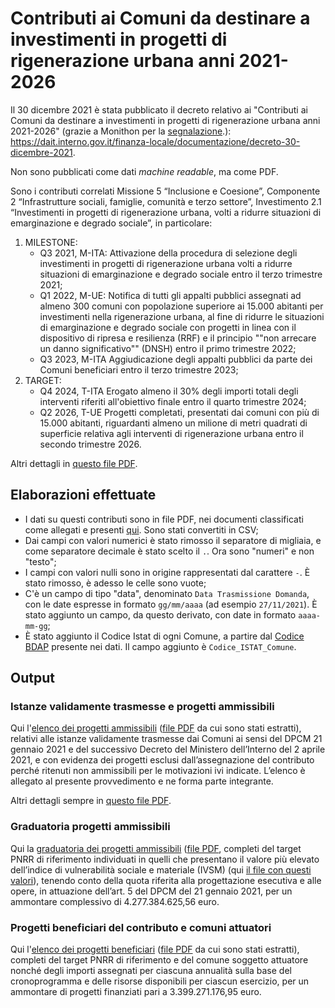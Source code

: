 # Contributi ai Comuni da destinare a investimenti in progetti di rigenerazione urbana anni 2021-2026

Il 30 dicembre 2021 è stata pubblicato il decreto relativo ai "Contributi ai Comuni da destinare a investimenti in progetti di rigenerazione urbana anni 2021-2026" (grazie a Monithon per la [segnalazione](https://twitter.com/Monithon/status/1476886369335136260).):<br>
<https://dait.interno.gov.it/finanza-locale/documentazione/decreto-30-dicembre-2021>.

Non sono pubblicati come dati *machine readable*, ma come PDF.

Sono i contributi correlati Missione 5 “Inclusione e Coesione”, Componente 2 “Infrastrutture sociali, famiglie, comunità e terzo settore”, Investimento 2.1 “Investimenti in progetti di rigenerazione urbana, volti a ridurre situazioni di emarginazione e degrado sociale”, in particolare:

1. MILESTONE:
    - Q3 2021, M-ITA: Attivazione della procedura di selezione degli investimenti in progetti di rigenerazione urbana volti a ridurre situazioni di emarginazione e degrado sociale entro il terzo trimestre 2021;
    - Q1 2022, M-UE: Notifica di tutti gli appalti pubblici assegnati ad almeno 300 comuni con popolazione superiore ai 15.000 abitanti per investimenti nella rigenerazione urbana, al fine di ridurre le situazioni di emarginazione e degrado sociale con progetti in linea con il dispositivo di ripresa e resilienza (RRF) e il principio ""non arrecare un danno significativo"" (DNSH) entro il primo trimestre 2022;
    - Q3 2023, M-ITA Aggiudicazione degli appalti pubblici da parte dei Comuni beneficiari entro il terzo trimestre 2023;
2. TARGET:
    - Q4 2024, T-ITA Erogato almeno il 30% degli importi totali degli interventi riferiti all'obiettivo finale entro il quarto trimestre 2024;
    - Q2 2026, T-UE Progetti completati, presentati dai comuni con più di 15.000 abitanti, riguardanti almeno un milione di metri quadrati di superficie relativa agli interventi di rigenerazione urbana entro il secondo trimestre 2026.

Altri dettagli in [questo file PDF](risorse/decreto-fl-30-12-2021_1.pdf).

## Elaborazioni effettuate

- I dati su questi contributi sono in file PDF, nei documenti classificati come allegati e presenti [qui](rawdata). Sono stati convertiti in CSV;
- Dai campi con valori numerici è stato rimosso il separatore di migliaia, e come separatore decimale è stato scelto il `.`. Ora sono "numeri" e non "testo";
- I campi con valori nulli sono in origine rappresentati dal carattere `-`. È stato rimosso, è adesso le celle sono vuote;
- C'è un campo di tipo "data", denominato `Data Trasmissione Domanda`, con le date espresse in formato `gg/mm/aaaa` (ad esempio `27/11/2021`). È stato aggiunto un campo, da questo derivato, con date in formato `aaaa-mm-gg`;
- È stato aggiunto il Codice Istat di ogni Comune, a partire dal [Codice BDAP](https://bdap-opendata.mef.gov.it/content/anagrafica-enti-ente) presente nei dati. Il campo aggiunto è `Codice_ISTAT_Comune`.

## Output

### Istanze validamente trasmesse e progetti ammissibili

Qui l'[elenco  dei progetti  ammissibili](output/decreto-fl-30-12-2021-all-1.csv) ([file PDF](rawdata/decreto-fl-30-12-2021-all-1.pdf) da cui sono stati estratti), relativi  alle  istanze validamente trasmesse dai Comuni ai sensi del DPCM 21 gennaio 2021 e del successivo Decreto del Ministero dell’Interno del 2 aprile 2021, e con evidenza dei progetti esclusi dall’assegnazione del contributo perché ritenuti non ammissibili per le motivazioni ivi indicate. L’elenco è allegato al presente provvedimento e ne forma parte integrante.

Altri dettagli sempre in [questo file PDF](risorse/decreto-fl-30-12-2021_1.pdf).

### Graduatoria progetti ammissibili

Qui la [graduatoria dei progetti ammissibili](output/decreto-fl-30-12-2021-all-2.csv) ([file PDF](rawdata/decreto-fl-30-12-2021-all-2.pdf), completi del target PNRR di riferimento individuati in quelli che presentano il valore più elevato dell’indice di vulnerabilità sociale e materiale (IVSM) (qui [il file con questi valori](risorse/Indicatori_Intero_territorio_nazionale.xlsx)), tenendo conto della quota riferita alla progettazione esecutiva e alle opere, in attuazione dell’art. 5 del DPCM del 21 gennaio 2021, per un ammontare complessivo di 4.277.384.625,56 euro.

### Progetti beneficiari del contributo e comuni attuatori

Qui l'[elenco dei progetti beneficiari](output/decreto-fl-30-12-2021-all-3.csv) ([file PDF](rawdata/decreto-fl-30-12-2021-all-3.pdf) da cui sono stati estratti), completi del target PNRR di riferimento e del comune soggetto attuatore nonché degli importi assegnati per ciascuna annualità sulla base del cronoprogramma e delle risorse disponibili per ciascun esercizio, per un ammontare di progetti finanziati pari a 3.399.271.176,95 euro.
